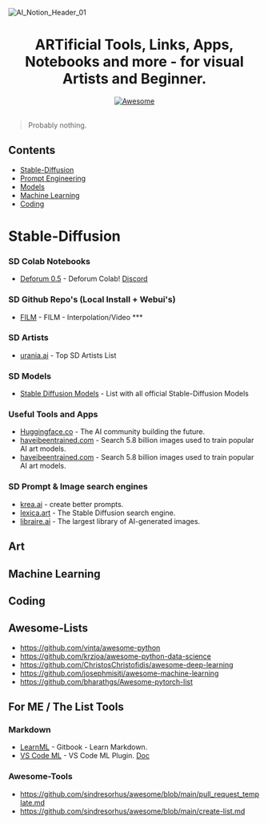 ![AI_Notion_Header_01](https://user-images.githubusercontent.com/88795005/194165620-4a80749c-70d2-43bf-b038-5677e3a0188f.png)

<h1 align="center">
	ARTificial Tools, Links, Apps, Notebooks and more - for visual Artists and Beginner.
</h1>
<div align="center"><a href="https://github.com/sindresorhus/awesome">
<img src="https://cdn.rawgit.com/sindresorhus/awesome/d7305f38d29fed78fa85652e3a63e154dd8e8829/media/badge.svg" alt="Awesome" border="0">
</a>
</div>
</br>

> Probably nothing.


## Contents
* [Stable-Diffusion](#stable-diffusion)
* [Prompt Engineering](#feature-engineering)
* [Models](#model-explanation)
* [Machine Learning](#machine-learning)
* [Coding](#coding)


# Stable-Diffusion

### SD Colab Notebooks
* [Deforum 0.5](https://colab.research.google.com/github/deforum/stable-diffusion/blob/main/Deforum_Stable_Diffusion.ipynb) - Deforum Colab! [Discord](https://discord.com/invite/upmXXsrwZc)

### SD Github Repo's (Local Install + Webui's)
* [FILM](https://github.com/google-research/frame-interpolation) - FILM - Interpolation/Video ***


### SD Artists
* [urania.ai](https://www.urania.ai/top-sd-artists) - Top SD Artists List

### SD Models
* [Stable Diffusion Models](https://rentry.org/sdmodels) - List with all official Stable-Diffusion Models

### Useful Tools and Apps
* [Huggingface.co](https://huggingface.co/) - The AI community building the future.
* [haveibeentrained.com](https://haveibeentrained.com/) - Search 5.8 billion images used to train popular AI art models.
* [haveibeentrained.com](https://haveibeentrained.com/) - Search 5.8 billion images used to train popular AI art models.

### SD Prompt & Image search engines
* [krea.ai](https://www.krea.ai/) - create better prompts.
* [lexica.art](https://lexica.art/) - The Stable Diffusion search engine.
* [libraire.ai](https://libraire.ai/) - The largest library of AI-generated images.

## Art

## Machine Learning

## Coding

## Awesome-Lists

- https://github.com/vinta/awesome-python
- https://github.com/krzjoa/awesome-python-data-science
- https://github.com/ChristosChristofidis/awesome-deep-learning
- https://github.com/josephmisiti/awesome-machine-learning
- https://github.com/bharathgs/Awesome-pytorch-list


## For ME / The List Tools

### Markdown
* [LearnML](https://gitbook.gitbook.io/learn-markdown/) - Gitbook - Learn Markdown.
* [VS Code ML](https://marketplace.visualstudio.com/items?itemName=yzhang.markdown-all-in-one#table-of-contents) - VS Code ML Plugin. [Doc](https://code.visualstudio.com/docs/languages/markdown)

### Awesome-Tools
* https://github.com/sindresorhus/awesome/blob/main/pull_request_template.md
* https://github.com/sindresorhus/awesome/blob/main/create-list.md
